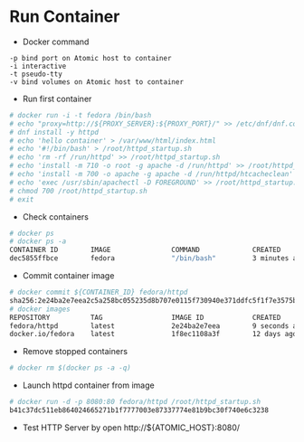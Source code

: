 # Run Container
* Docker command
```
-p bind port on Atomic host to container
-i interactive
-t pseudo-tty
-v bind volumes on Atomic host to container
```
* Run first container
```bash
# docker run -i -t fedora /bin/bash
# echo "proxy=http://${PROXY_SERVER}:${PROXY_PORT}/" >> /etc/dnf/dnf.conf
# dnf install -y httpd
# echo 'hello container' > /var/www/html/index.html
# echo '#!/bin/bash' > /root/httpd_startup.sh
# echo 'rm -rf /run/httpd' >> /root/httpd_startup.sh
# echo 'install -m 710 -o root -g apache -d /run/httpd' >> /root/httpd_startup.sh
# echo 'install -m 700 -o apache -g apache -d /run/httpd/htcacheclean' >> /root/httpd_startup.sh
# echo 'exec /usr/sbin/apachectl -D FOREGROUND' >> /root/httpd_startup.sh
# chmod 700 /root/httpd_startup.sh
# exit
```
* Check containers
```bash
# docker ps
# docker ps -a
CONTAINER ID        IMAGE               COMMAND             CREATED             STATUS                      PORTS               NAMES
dec5855ffbce        fedora              "/bin/bash"         3 minutes ago       Exited (0) 30 seconds ago                       compassionate_mahavira
```
* Commit container image
```bash
# docker commit ${CONTAINER_ID} fedora/httpd
sha256:2e24ba2e7eea2c5a258bc055235d8b707e0115f730940e371ddfc5f1f7e3575b
# docker images
REPOSITORY          TAG                 IMAGE ID            CREATED             SIZE
fedora/httpd        latest              2e24ba2e7eea        9 seconds ago       403.5 MB
docker.io/fedora    latest              1f8ec1108a3f        12 days ago         230.3 MB
```
* Remove stopped containers
```bash
# docker rm $(docker ps -a -q)
```
* Launch httpd container from image
```bash
# docker run -d -p 8080:80 fedora/httpd /root/httpd_startup.sh
b41c37dc511eb864024665271b1f7777003e87337774e81b9bc30f740e6c3238
```
* Test HTTP Server by open http://${ATOMIC_HOST}:8080/
